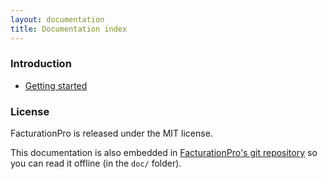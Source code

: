 ```yaml
---
layout: documentation
title: Documentation index
---
```


### Introduction

* [Getting started](getting-started.md)


### License

FacturationPro is released under the MIT license.

This documentation is also embedded in [FacturationPro's git repository](https://github.com/rdarricau/facturationpro/tree/master/doc)
so you can read it offline (in the `doc/` folder).